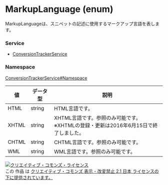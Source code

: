 # MarkupLanguage (enum)
MarkupLanguageは、スニペットの記述に使用するマークアップ言語を表します。
### Service
+ [ConversionTrackerService](../../services/ConversionTrackerService.md)

### Namespace
[ConversionTrackerService#Namespace](../../services/ConversionTrackerService.md#namespace)

| 値 | データ型 | 説明 |
|---|---|---|
| HTML| string| HTML言語です。 |
| XHTML| string| XHTML言語です。参照のみ可能です。　<br>※XHTMLの登録・更新は2016年6月15日で終了しました。 |
| CHTML| string| CHTML言語です。参照のみ可能です。 |
| WML| string| WML言語です。参照のみ可能です。 |

<a rel="license" href="http://creativecommons.org/licenses/by-nd/2.1/jp/"><img alt="クリエイティブ・コモンズ・ライセンス" style="border-width:0" src="https://i.creativecommons.org/l/by-nd/2.1/jp/88x31.png" /></a><br />この 作品 は <a rel="license" href="http://creativecommons.org/licenses/by-nd/2.1/jp/">クリエイティブ・コモンズ 表示 - 改変禁止 2.1 日本 ライセンスの下に提供されています。</a>
